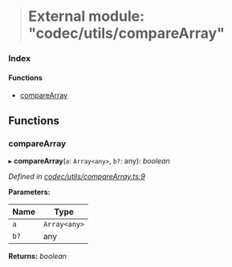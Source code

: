 > # External module: "codec/utils/compareArray"

### Index

#### Functions

* [compareArray](_codec_utils_comparearray_.md#comparearray)

## Functions

###  compareArray

▸ **compareArray**(`a`: `Array<any>`, `b?`: any): *boolean*

*Defined in [codec/utils/compareArray.ts:9](https://github.com/polkadot-js/api/blob/271691a/packages/types/src/codec/utils/compareArray.ts#L9)*

**Parameters:**

Name | Type |
------ | ------ |
`a` | `Array<any>` |
`b?` | any |

**Returns:** *boolean*